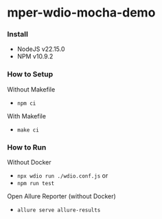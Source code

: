 # mper-wdio-mocha-demo

### Install
- NodeJS v22.15.0
- NPM v10.9.2

### How to Setup
Without Makefile
- `npm ci`

With Makefile
- `make ci`

### How to Run
Without Docker
- `npx wdio run ./wdio.conf.js` or
- `npm run test`

Open Allure Reporter (without Docker)
- `allure serve allure-results`
